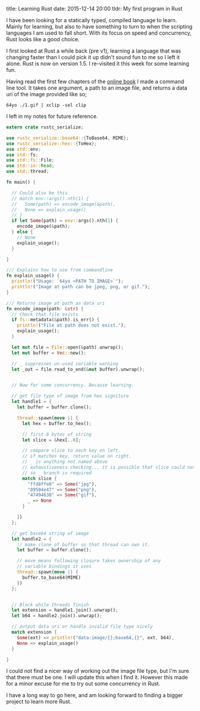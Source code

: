 title: Learning Rust
date: 2015-12-14 20:00
tldr: My first program in Rust

I have been looking for a statically typed, compiled language to learn. Mainly for
learning, but also to have something to turn to when the scripting languages I
am used to fall short. With its focus on speed and concurrency, Rust looks like
a good choice.

I first looked at Rust a while back (pre v1), learning a language that was changing
faster than I could pick it up didn't sound fun to me so I left it alone. Rust is
now on version 1.5. I re-visited it this week for some learning fun.

Having read the first few chapters of the [online book](https://doc.rust-lang.org/stable/book/)
I made a command line tool. It takes one argument, a path to an image file, and
returns a data uri of the image provided like so;

`64yo ./1.gif | xclip -sel clip`

I left in my notes for future reference.

```rust
extern crate rustc_serialize;

use rustc_serialize::base64::{ToBase64, MIME};
use rustc_serialize::hex::{ToHex};
use std::env;
use std::fs;
use std::fs::File;
use std::io::Read;
use std::thread;

fn main() {

  // Could also be this
  // match env::args().nth(1) {
  //   Some(path) => encode_image(&path),
  //   None => explain_usage()
  // }
  if let Some(path) = env::args().nth(1) {
    encode_image(&path);
  } else {
    // None
    explain_usage();
  }

}

/// Explains how to use from commandline
fn explain_usage() {
  println!("Usage: `64yo <PATH TO IMAGE>`");
  println!("Image at path can be jpeg, png, or gif.");
}

/// Returns image at path as data uri
fn encode_image(path: &str) {
  // Check that file exists
  if fs::metadata(&path).is_err() {
    println!("File at path does not exist.");
    explain_usage();
  }

  let mut file = File::open(&path).unwrap();
  let mut buffer = Vec::new();

  // _ suppresses un-used variable warning
  let _out = file.read_to_end(&mut buffer).unwrap();


  // Now for some concurrency. Because learning.

  // get file type of image from hex signiture
  let handle1 = {
    let buffer = buffer.clone();

    thread::spawn(move || {
      let hex = buffer.to_hex();

      // first 8 bytes of string
      let slice = &hex[..8];

      // compare slice to each key on left.
      // if matches key, return value on right.
      // _ is anything not named above
      // exhaustiveness checking... it is possible that slice could not match any
      // so _ branch is required
      match slice {
        "ffd8ffe0" => Some("jpg"),
        "89504e47" => Some("png"),
        "47494638" => Some("gif"),
        _ => None
      }

    })
  };

  // get base64 string of image
  let handle2 = {
    // make clone of buffer so that thread can own it.
    let buffer = buffer.clone();

    // move means following closure takes ownership of any
    // variable bindings it uses
    thread::spawn(move || {
      buffer.to_base64(MIME)
    })
  };


  // Block while threads finish
  let extension = handle1.join().unwrap();
  let b64 = handle2.join().unwrap();

  // output data uri or handle invalid file type nicely
  match extension {
    Some(ext) => println!("data:image/{};base64,{}", ext, b64),
    None => explain_usage()
  }

}

```

I could not find a nicer way of working out the image file type, but I'm sure that
there must be one. I will update this when I find it. However this made for a
minor excuse for me to try out some concurrency in Rust.

I have a long way to go here, and am looking forward to finding a bigger project
to learn more Rust.
